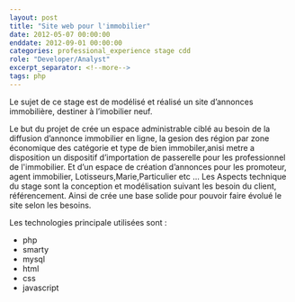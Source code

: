 ```yaml
---
layout: post
title: "Site web pour l'immobilier"
date: 2012-05-07 00:00:00
enddate: 2012-09-01 00:00:00
categories: professional_experience stage cdd
role: "Developer/Analyst"
excerpt_separator: <!--more-->
tags: php
---
```


Le sujet de ce stage est de modélisé et réalisé un site d’annonces immobilière, destiner à 
l’imobilier neuf.

Le but du projet de crée un espace administrable ciblé au besoin de la 
diffusion d’annonce immobilier en ligne, la gesion des région par zone économique des 
catégorie et type de bien immobiler,anisi metre a disposition un dispositif d’importation de 
passerelle pour les professionnel de   l'immobilier. Et d’un espace de création d’annonces pour 
les promoteur, agent immobilier, Lotisseurs,Marie,Particulier etc …
Les Aspects technique du stage sont la conception et modélisation suivant les besoin du client, 
référencement. Ainsi de crée une base solide pour pouvoir faire évolué le site selon les besoins.

Les technologies principale utilisées sont :

- php
- smarty
- mysql
- html
- css
- javascript